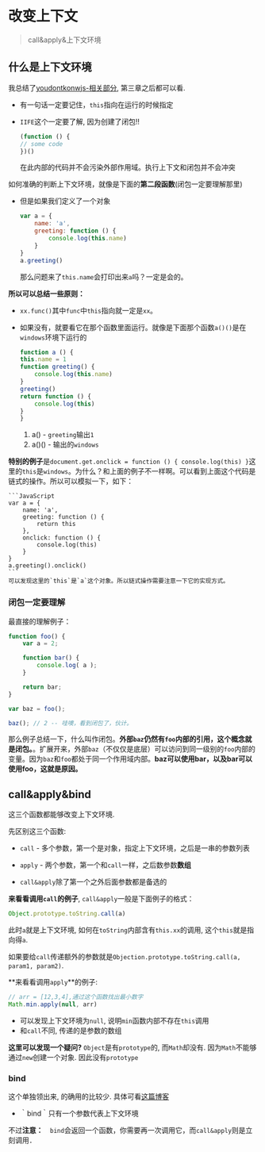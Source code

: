 # 改变上下文
> call&apply&上下文环境

## 什么是上下文环境

我总结了[youdontkonwjs-相关部分](https://github.com/JiangWeixian/JS-Books/blob/master/youdotkonwjs/scope%26closures/scopeandclosures.md), 第三章之后都可以看.

* 有一句话一定要记住，`this`指向在运行的时候指定
*  `IIFE`这个一定要了解, 因为创建了闭包!!

	```JavaScript
	(function () {
	// some code 
	})()
	```

	在此内部的代码并不会污染外部作用域。执行上下文和闭包并不会冲突

如何准确的判断上下文环境，就像是下面的**第二段函数**(闭包一定要理解那里)
* 但是如果我们定义了一个对象

	```js
	var a = {
		name: 'a',
		greeting: function () {
			console.log(this.name)
		}
	}
	a.greeting()
	```
	那么问题来了`this.name`会打印出来`a`吗？一定是会的。

**所以可以总结一些原则：**

* `xx.func()`其中`func`中`this`指向就一定是`xx`。
* 如果没有，就要看它在那个函数里面运行。就像是下面那个函数`a()()`是在`windows`环境下运行的
	```javascript
	function a () {
	this.name = 1
	function greeting() {
		console.log(this.name)
	}
	greeting()
	return function () {
		console.log(this)
	}
	}
	```

	1. a() - `greeting`输出`1`
	2. a()() - 输出的`windows`

**特别的例子**是`document.get.onclick = function () { console.log(this) }`这里的`this`是`windows`。为什么？和上面的例子不一样啊。可以看到上面这个代码是链式的操作。所以可以模拟一下，如下：

	```JavaScript
	var a = {
		name: 'a',
		greeting: function () {
			return this
		},
		onclick: function () {
			console.log(this)
		}
	}
	a.greeting().onclick()
	```
	可以发现这里的`this`是`a`这个对象。所以链式操作需要注意一下它的实现方式。

### 闭包一定要理解

最直接的理解例子：

```JavaScript
function foo() {
	var a = 2;

	function bar() {
		console.log( a );
	}

	return bar;
}

var baz = foo();

baz(); // 2 -- 哇噢，看到闭包了，伙计。
```

那么例子总结一下，什么叫作闭包。**外部`baz`仍然有`foo`内部的引用，这个概念就是闭包。**。扩展开来，外部`baz`（不仅仅是底层）可以访问到同一级别的`foo`内部的变量。因为`baz`和`foo`都处于同一个作用域内部。**baz可以使用bar，以及bar可以使用foo，这就是原因。**



## call&apply&bind

这三个函数都能够改变上下文环境.

先区别这三个函数:

* `call` - 多个参数，第一个是对象，指定上下文环境，之后是一串的参数列表

* `apply` - 两个参数，第一个和`call`一样，之后数参数**数组**

* `call&apply`除了第一个之外后面参数都是备选的

**来看看调用`call`的例子**, `call&apply`一般是下面例子的格式：

```javascript
Object.prototype.toString.call(a)
```

此时`a`就是上下文环境, 如何在`toString`内部含有`this.xx`的调用, 这个`this`就是指向得`a`. 

如果要给`call`传递额外的参数就是`Objection.prototype.toString.call(a, param1, param2)`.


**来看看调用`apply`**的例子:

```javascript
// arr = [12,3,4],通过这个函数找出最小数字
Math.min.apply(null, arr)
```

* 可以发现上下文环境为`null`, 说明`min`函数内部不存在`this`调用
* 和`call`不同, 传递的是参数的数组

**这里可以发现一个疑问?** `Object`是有`prototype`的, 而`Math`却没有. 因为`Math`不能够通过`new`创建一个对象. 因此没有`prototype`

### bind

这个单独领出来, 的确用的比较少. 具体可看[这篇博客](http://web.jobbole.com/83642/)

* ｀bind｀只有一个参数代表上下文环境

不过**注意：**　`bind`会返回一个函数，你需要再一次调用它，而`call&apply`则是立刻调用．